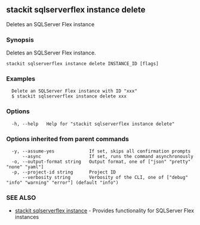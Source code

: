 ## stackit sqlserverflex instance delete

Deletes an SQLServer Flex instance

### Synopsis

Deletes an SQLServer Flex instance.

```
stackit sqlserverflex instance delete INSTANCE_ID [flags]
```

### Examples

```
  Delete an SQLServer Flex instance with ID "xxx"
  $ stackit sqlserverflex instance delete xxx
```

### Options

```
  -h, --help   Help for "stackit sqlserverflex instance delete"
```

### Options inherited from parent commands

```
  -y, --assume-yes             If set, skips all confirmation prompts
      --async                  If set, runs the command asynchronously
  -o, --output-format string   Output format, one of ["json" "pretty" "none" "yaml"]
  -p, --project-id string      Project ID
      --verbosity string       Verbosity of the CLI, one of ["debug" "info" "warning" "error"] (default "info")
```

### SEE ALSO

* [stackit sqlserverflex instance](./stackit_sqlserverflex_instance.md)	 - Provides functionality for SQLServer Flex instances

